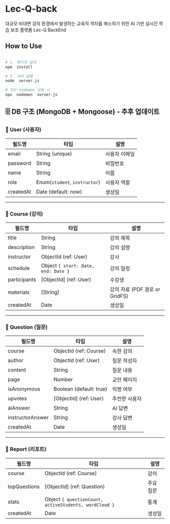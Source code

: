 # Lec-Q-back

대규모 비대면 강의 환경에서 발생하는 교육적 격차를 해소하기 위한 AI 기반 실시간 학습 보조 플랫폼 Lec-Q BackEnd

## How to Use

```bash

# 1. 패키지 설치
npm  install

# 2. 서버 실행
node  server.js

# 또는 nodemon 사용 시
npx  nodemon  server.js
```

## 🗄️ DB 구조 (MongoDB + Mongoose) - 추후 업데이트

### 📌 User (사용자)

| 필드명    | 타입                          | 설명          |
| --------- | ----------------------------- | ------------- |
| email     | String (unique)               | 사용자 이메일 |
| password  | String                        | 비밀번호      |
| name      | String                        | 이름          |
| role      | Enum(`student`, `instructor`) | 사용자 역할   |
| createdAt | Date (default: now)           | 생성일        |

---

### 📌 Course (강의)

| 필드명       | 타입                                | 설명                           |
| ------------ | ----------------------------------- | ------------------------------ |
| title        | String                              | 강의 제목                      |
| description  | String                              | 강의 설명                      |
| instructor   | ObjectId (ref: User)                | 강사                           |
| schedule     | Object `{ start: Date, end: Date }` | 강의 일정                      |
| participants | [ObjectId] (ref: User)              | 수강생                         |
| materials    | [String]                            | 강의 자료 (PDF 경로 or GridFS) |
| createdAt    | Date                                | 생성일                         |

---

### 📌 Question (질문)

| 필드명           | 타입                    | 설명          |
| ---------------- | ----------------------- | ------------- |
| course           | ObjectId (ref: Course)  | 속한 강의     |
| author           | ObjectId (ref: User)    | 질문 작성자   |
| content          | String                  | 질문 내용     |
| page             | Number                  | 교안 페이지   |
| isAnonymous      | Boolean (default: true) | 익명 여부     |
| upvotes          | [ObjectId] (ref: User)  | 추천한 사용자 |
| aiAnswer         | String                  | AI 답변       |
| instructorAnswer | String                  | 강사 답변     |
| createdAt        | Date                    | 생성일        |

---

### 📌 Report (리포트)

| 필드명       | 타입                                                  | 설명      |
| ------------ | ----------------------------------------------------- | --------- |
| course       | ObjectId (ref: Course)                                | 강의      |
| topQuestions | [ObjectId] (ref: Question)                            | 주요 질문 |
| stats        | Object `{ questionCount, activeStudents, wordCloud }` | 통계      |
| createdAt    | Date                                                  | 생성일    |
